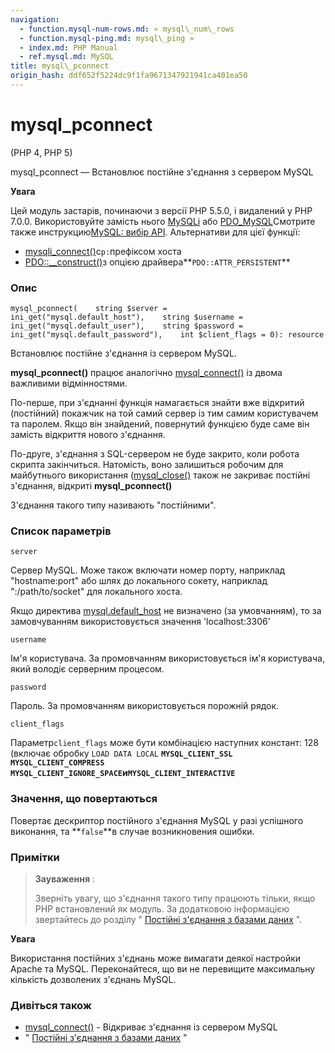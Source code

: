 ```yaml
---
navigation:
  - function.mysql-num-rows.md: « mysql\_num\_rows
  - function.mysql-ping.md: mysql\_ping »
  - index.md: PHP Manual
  - ref.mysql.md: MySQL
title: mysql\_pconnect
origin_hash: ddf652f5224dc9f1fa9671347921941ca401ea50
---
```

# mysql\_pconnect

(PHP 4, PHP 5)

mysql\_pconnect — Встановлює постійне з'єднання з сервером MySQL

**Увага**

Цей модуль застарів, починаючи з версії PHP 5.5.0, і видалений у PHP 7.0.0. Використовуйте замість нього [MySQLi](book.mysqli.md) або [PDO\_MySQL](ref.pdo-mysql.md)Смотрите также инструкцию[MySQL: вибір API](mysqlinfo.api.choosing.md). Альтернативи для цієї функції:

-   [mysqli\_connect()](function.mysqli-connect.md)с`p:`префіксом хоста
-   [PDO::\_\_construct()](pdo.construct.md)з опцією драйвера\*\*`PDO::ATTR_PERSISTENT`\*\*

### Опис

```methodsynopsis
mysql_pconnect(    string $server = ini_get("mysql.default_host"),    string $username = ini_get("mysql.default_user"),    string $password = ini_get("mysql.default_password"),    int $client_flags = 0): resource
```

Встановлює постійне з'єднання із сервером MySQL.

**mysql\_pconnect()** працює аналогічно [mysql\_connect()](function.mysql-connect.md) із двома важливими відмінностями.

По-перше, при з'єднанні функція намагається знайти вже відкритий (постійний) покажчик на той самий сервер із тим самим користувачем та паролем. Якщо він знайдений, повернутий функцією буде саме він замість відкриття нового з'єднання.

По-друге, з'єднання з SQL-сервером не буде закрито, коли робота скрипта закінчиться. Натомість, воно залишиться робочим для майбутнього використання ([mysql\_close()](function.mysql-close.md) також не закриває постійні з'єднання, відкриті **mysql\_pconnect()**

З'єднання такого типу називають "постійними".

### Список параметрів

`server`

Сервер MySQL. Може також включати номер порту, наприклад "hostname:port" або шлях до локального сокету, наприклад ":/path/to/socket" для локального хоста.

Якщо директива [mysql.default\_host](mysql.configuration.md#ini.mysql.default-host) не визначено (за умовчанням), то за замовчуванням використовується значення 'localhost:3306'

`username`

Ім'я користувача. За промовчанням використовується ім'я користувача, який володіє серверним процесом.

`password`

Пароль. За промовчанням використовується порожній рядок.

`client_flags`

Параметр`client_flags` може бути комбінацією наступних констант: 128 (включає обробку `LOAD DATA LOCAL` **`MYSQL_CLIENT_SSL`** **`MYSQL_CLIENT_COMPRESS`** **`MYSQL_CLIENT_IGNORE_SPACE`**и**`MYSQL_CLIENT_INTERACTIVE`**

### Значення, що повертаються

Повертає дескриптор постійного з'єднання MySQL у разі успішного виконання, та \*\*`false`\*\*в случае возникновения ошибки.

### Примітки

> **Зауваження** :
> 
> Зверніть увагу, що з'єднання такого типу працюють тільки, якщо PHP встановлений як модуль. За додатковою інформацією звертайтесь до розділу " [Постійні з'єднання з базами даних](features.persistent-connections.md) ".

**Увага**

Використання постійних з'єднань може вимагати деякої настройки Apache та MySQL. Переконайтеся, що ви не перевищите максимальну кількість дозволених з'єднань MySQL.

### Дивіться також

-   [mysql\_connect()](function.mysql-connect.md) \- Відкриває з'єднання із сервером MySQL
-   " [Постійні з'єднання з базами даних](features.persistent-connections.md) "
